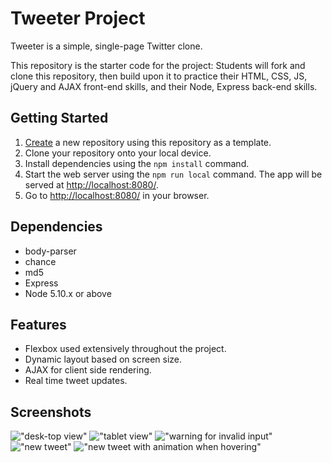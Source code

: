 # Tweeter Project

Tweeter is a simple, single-page Twitter clone.

This repository is the starter code for the project: Students will fork and clone this repository, then build upon it to practice their HTML, CSS, JS, jQuery and AJAX front-end skills, and their Node, Express back-end skills.

## Getting Started

1. [Create](https://docs.github.com/en/repositories/creating-and-managing-repositories/creating-a-repository-from-a-template) a new repository using this repository as a template.
2. Clone your repository onto your local device.
3. Install dependencies using the `npm install` command.
4. Start the web server using the `npm run local` command. The app will be served at <http://localhost:8080/>.
5. Go to <http://localhost:8080/> in your browser.

## Dependencies

- body-parser
- chance
- md5
- Express
- Node 5.10.x or above

## Features

- Flexbox used extensively throughout the project.
- Dynamic layout based on screen size.
- AJAX for client side rendering.
- Real time tweet updates.

## Screenshots

!["desk-top view"](https://github.com/DanielYuanxk/tweetertemplate/blob/master/docs/Screenshot%202023-02-02%20at%209.42.46%20PM.png)
!["tablet view"](https://github.com/DanielYuanxk/tweetertemplate/blob/master/docs/Screenshot%202023-02-02%20at%209.43.30%20PM.png)
!["warning for invalid input"](https://github.com/DanielYuanxk/tweetertemplate/blob/master/docs/Screenshot%202023-02-02%20at%209.44.52%20PM.png)
!["new tweet"](https://github.com/DanielYuanxk/tweetertemplate/blob/master/docs/Screenshot%202023-02-02%20at%209.45.49%20PM.png)
!["new tweet with animation when hovering"](https://github.com/DanielYuanxk/tweetertemplate/blob/master/docs/Screenshot%202023-02-02%20at%209.46.51%20PM.png)
